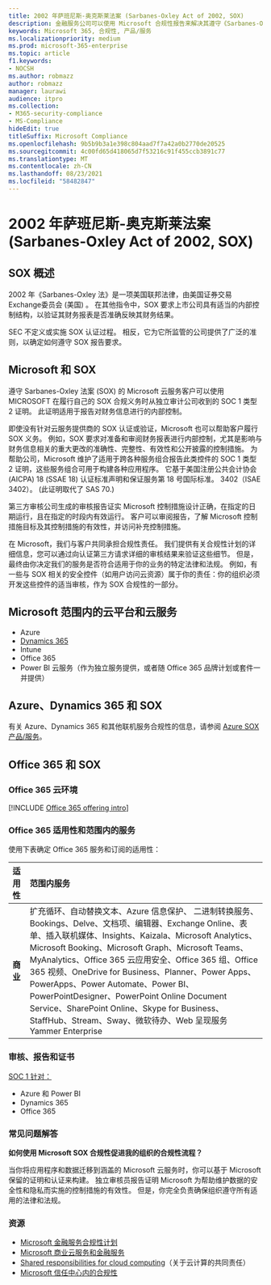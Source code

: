 ```yaml
---
title: 2002 年萨班尼斯-奥克斯莱法案 (Sarbanes-Oxley Act of 2002, SOX)
description: 金融服务公司可以使用 Microsoft 合规性报告来解决其遵守《Sarbanes-Oxley法的问题。
keywords: Microsoft 365, 合规性, 产品/服务
ms.localizationpriority: medium
ms.prod: microsoft-365-enterprise
ms.topic: article
f1.keywords:
- NOCSH
ms.author: robmazz
author: robmazz
manager: laurawi
audience: itpro
ms.collection:
- M365-security-compliance
- MS-Compliance
hideEdit: true
titleSuffix: Microsoft Compliance
ms.openlocfilehash: 9b5b9b3a1e398c804aad7f7a42a0b2770de20525
ms.sourcegitcommit: 4c00fd65d418065d7f53216c91f455ccb3891c77
ms.translationtype: MT
ms.contentlocale: zh-CN
ms.lasthandoff: 08/23/2021
ms.locfileid: "58482847"
---
```

# <a name="sarbanes-oxley-act-of-2002-sox"></a>2002 年萨班尼斯-奥克斯莱法案 (Sarbanes-Oxley Act of 2002, SOX)

## <a name="sox-overview"></a>SOX 概述

2002 年《Sarbanes-Oxley 法》是一项美国联邦法律，由美国证券交易Exchange委员会 (美国) 。 在其他指令中，SOX 要求上市公司具有适当的内部控制结构，以验证其财务报表是否准确反映其财务结果。

SEC 不定义或实施 SOX 认证过程。 相反，它为它所监管的公司提供了广泛的准则，以确定如何遵守 SOX 报告要求。

## <a name="microsoft-and-sox"></a>Microsoft 和 SOX

遵守 Sarbanes-Oxley 法案 (SOX) 的 Microsoft 云服务客户可以使用 MICROSOFT 在履行自己的 SOX 合规义务时从独立审计公司收到的 SOC 1 类型 2 证明。 此证明适用于报告对财务信息进行的内部控制。

即使没有针对云服务提供商的 SOX 认证或验证，Microsoft 也可以帮助客户履行 SOX 义务。 例如，SOX 要求对准备和审阅财务报表进行内部控制，尤其是影响与财务信息相关的重大更改的准确性、完整性、有效性和公开披露的控制措施。 为帮助公司，Microsoft 维护了适用于跨各种服务组合报告此类控件的 SOC 1 类型 2 证明，这些服务组合可用于构建各种应用程序。 它基于美国注册公共会计协会 (AICPA) 18 (SSAE 18) 认证标准声明和保证服务第 18 号国际标准。 3402（ISAE 3402）。  (此证明取代了 SAS 70.) 

第三方审核公司生成的审核报告证实 Microsoft 控制措施设计正确，在指定的日期运行，且在指定的时段内有效运行。 客户可以审阅报告，了解 Microsoft 控制措施目标及其控制措施的有效性，并访问补充控制措施。

在 Microsoft，我们与客户共同承担合规性责任。 我们提供有关合规性计划的详细信息，您可以通过向认证第三方请求详细的审核结果来验证这些细节。 但是，最终由你决定我们的服务是否符合适用于你的业务的特定法律和法规。 例如，有一些与 SOX 相关的安全控件（如用户访问云资源）属于你的责任：你的组织必须开发这些控件的适当审核，作为 SOX 合规性的一部分。

## <a name="microsoft-in-scope-cloud-platforms--services"></a>Microsoft 范围内的云平台和云服务

- Azure
- [Dynamics 365](https://aka.ms/d365-compliance-list)
- Intune
- Office 365
- Power BI 云服务（作为独立服务提供，或者随 Office 365 品牌计划或套件一并提供）

## <a name="azure-dynamics-365-and-sox"></a>Azure、Dynamics 365 和 SOX

有关 Azure、Dynamics 365 和其他联机服务合规性的信息，请参阅 [Azure SOX 产品/服务](/azure/compliance/offerings/offering-sox-us)。

## <a name="office-365-and-sox"></a>Office 365 和 SOX

### <a name="office-365-cloud-environments"></a>Office 365 云环境

[!INCLUDE [Office 365 offering intro](../includes/o365-offering-introduction.md)]

### <a name="office-365-applicability-and-in-scope-services"></a>Office 365 适用性和范围内的服务

使用下表确定 Office 365 服务和订阅的适用性：

| **适用性** | **范围内服务** |
|:------------------|:----------------------|
| **商业** | 扩充循环、自动替换文本、Azure 信息保护、 二进制转换服务、Bookings、Delve、文档项、编辑器、Exchange Online、表单、插入联机媒体、Insights、Kaizala、Microsoft Analytics、Microsoft Booking、Microsoft Graph、Microsoft Teams、MyAnalytics、Office 365 云应用安全、Office 365 组、Office 365 视频、OneDrive for Business、Planner、Power Apps、PowerApps、Power Automate、Power BI、PowerPointDesigner、PowerPoint Online Document Service、SharePoint Online、Skype for Business、StaffHub、Stream、Sway、微软待办、Web 呈现服务Yammer Enterprise  |

### <a name="audits-reports-and-certificates"></a>审核、报告和证书

[SOC 1 针对：](offering-SOC.md)

- Azure 和 Power BI
- Dynamics 365
- Office 365

### <a name="frequently-asked-questions"></a>常见问题解答

**如何使用 Microsoft SOX 合规性促进我的组织的合规性流程？**

当你将应用程序和数据迁移到涵盖的 Microsoft 云服务时，你可以基于 Microsoft 保留的证明和认证来构建。 独立审核员报告证明 Microsoft 为帮助维护数据的安全性和隐私而实施的控制措施的有效性。 但是，你完全负责确保组织遵守所有适用的法律和法规。

### <a name="resources"></a>资源

- [Microsoft 金融服务合规性计划](https://www.microsoft.com/download/details.aspx?id=55332)
- [Microsoft 商业云服务和金融服务](https://www.microsoft.com/trustcenter/cloudservices/financialservices)
- [Shared responsibilities for cloud computing](https://aka.ms/sharedresponsibility)（关于云计算的共同责任）
- [Microsoft 信任中心内的合规性](https://www.microsoft.com/trust-center/compliance/compliance-overview)
